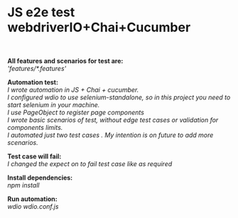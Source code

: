 # JS e2e test webdriverIO+Chai+Cucumber

<br>


**All features and scenarios for test are:**<br>
_'features/\*.features'_

**Automation test:**<br>
_I wrote automation in JS + Chai + cucumber.<br>_
_I configured wdio to use selenium-standalone, so in this project you need to start selenium in your machine.<br>_
_I use PageObject to register page components_ <br>
_I wrote basic scenarios of test, without edge test cases or validation for components limits._<br>
_I automated just two test cases <Create new positive value register and Add on report new inflow value>. My intention is on future to add more scenarios._<br>

**Test case will fail:**<br>
_I changed the expect on <Validate value is required to add> to fail test case like as required_<br>

**Install dependencies:**<br>
_npm install_<br>

**Run automation:**<br>
_wdio wdio.conf.js_<br>
